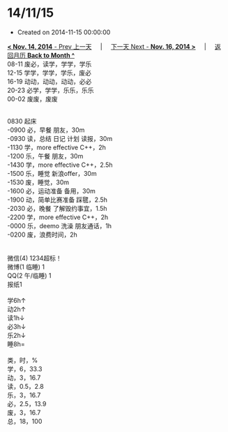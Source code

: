 # 14/11/15

- Created on 2014-11-15 00:00:00

[**< Nov. 14, 2014** - Prev 上一天](_archived/lifelogs/2014/11/d14.md) &nbsp; &nbsp; | &nbsp; &nbsp; [下一天 Next - **Nov. 16, 2014 >**](_archived/lifelogs/2014/11/d16.md) &nbsp; &nbsp; |  &nbsp; &nbsp; [返回月历 **Back to Month ^**](_archived/lifelogs/2014/11/index.md)
<br/>08-11 废必，读学，学学，学乐<br/>12-15 学学，学学，学乐，废必<br/>16-19 动动，动动，动动，必必<br/>20-23 必学，学学，乐乐，乐乐<br/>00-02 废废，废废<div><br/></div>0830 起床<br/>-0900 必，早餐 朋友，30m<br/>-0930 读，总结 日记 计划 读报，30m<br/>-1130 学，more effective C++，2h<br/>-1200 乐，午餐 朋友，30m<br/>-1430 学，more effective C++，2.5h<br/>-1500 乐，睡觉 新浪offer，30m<br/>-1530 废，睡觉，30m<br/>-1600 必，运动准备 备用，30m<br/>-1900 动，简单比赛准备 踩毽，2.5h<br/>-2030 必，晚餐 了解毁约事宜，1.5h<br/>-2200 学，more effective C++，2h<br/>-0000 乐，deemo 洗澡 朋友通话，1h<br/>-0200 废，浪费时间，2h<div><br/></div><div><br/></div>微信(4) 1234超标！<br/>微博(1 临睡) 1<br/>QQ(2 午/临睡) 1<br/>报纸1<div><br/></div>学6h↑ <br/>动2h↑ <br/>读1h↓ <br/>必3h↓ <br/>乐2h↓ <br/>睡8h=<div><br/></div>类，时，%<br/>学，6，33.3<br/>动，3，16.7<br/>读，0.5，2.8<br/>乐，3，16.7<br/>必，2.5，13.9<br/>废，3，16.7<br/>总，18，100</div>
